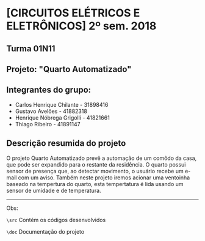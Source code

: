 # [CIRCUITOS ELÉTRICOS E ELETRÔNICOS] 2º sem. 2018

## Turma 01N11
## Projeto: "Quarto Automatizado"
## Integrantes do grupo:

* Carlos Henrique Chilante  - 31898416
* Gustavo Avelões           - 41882318
* Henrique Nóbrega Grigolli - 41821661
* Thiago Ribeiro            - 41891147

## Descrição resumida do projeto

O projeto Quarto Automatizado prevê a automação de um comôdo da casa, que pode ser expandido para o restante da residência. O quarto possui sensor de presença que, ao detectar movimento, o usuário recebe um e-mail com um aviso. Também neste projeto iremos acionar uma ventoinha baseado na tempertura do quarto, esta tempertatura é lida usando um sensor de umidade e de temperatura. 

_______________________________________
Obs:

`\src` Contém os códigos desenvolvidos

`\doc` Documentação do projeto
